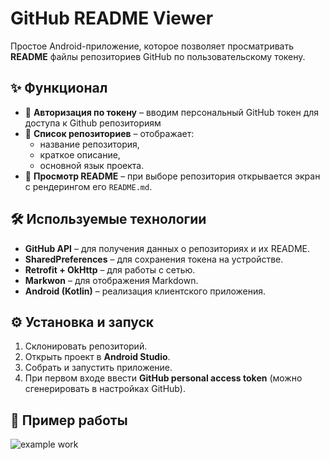 # GitHub README Viewer

Простое Android-приложение, которое позволяет просматривать **README** файлы репозиториев GitHub по пользовательскому токену.

## ✨ Функционал
- 🔑 **Авторизация по токену** – вводим персональный GitHub токен для доступа к Github репозиториям  
- 📂 **Список репозиториев** – отображает:
  - название репозитория,
  - краткое описание,
  - основной язык проекта.  
- 📖 **Просмотр README** – при выборе репозитория открывается экран с рендерингом его `README.md`.

## 🛠 Используемые технологии
- **GitHub API** – для получения данных о репозиториях и их README. 
- **SharedPreferences** – для сохранения токена на устройстве.  
- **Retrofit + OkHttp** – для работы с сетью.  
- **Markwon** – для отображения Markdown.  
- **Android (Kotlin)** – реализация клиентского приложения.

## ⚙️ Установка и запуск
1. Склонировать репозиторий.  
2. Открыть проект в **Android Studio**.  
3. Собрать и запустить приложение.  
4. При первом входе ввести **GitHub personal access token** (можно сгенерировать в настройках GitHub). 

## 📸 Пример работы
![example work](/misc/example.gif)
